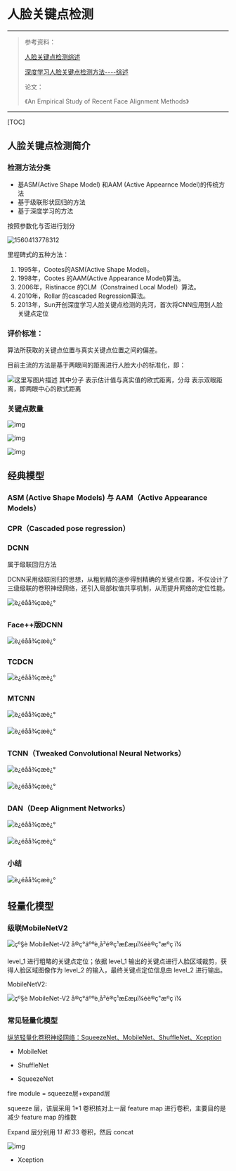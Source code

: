 # 人脸关键点检测

---

> 参考资料：
>
> [人脸关键点检测综述](<https://zhuanlan.zhihu.com/p/42968117>)
>
> [深度学习人脸关键点检测方法----综述](<https://blog.csdn.net/u011995719/article/details/78890333>)
>
> []()
>
> 论文：
>
> 《An Empirical Study of Recent Face Alignment Methods》

---

[TOC]

## 人脸关键点检测简介

### 检测方法分类

+ 基ASM(Active Shape Model) 和AAM (Active Appearnce Model)的传统方法
+ 基于级联形状回归的方法
+ 基于深度学习的方法



按照参数化与否进行划分

![1560413778312](assets/1560413778312.png)



里程碑式的五种方法：

1. 1995年，Cootes的ASM(Active Shape Model)。 
2. 1998年，Cootes 的AAM(Active Appearance Model)算法。 
3. 2006年，Ristinacce 的CLM（Constrained Local Model）算法。 
4. 2010年，Rollar 的cascaded Regression算法。 
5. 2013年，Sun开创深度学习人脸关键点检测的先河，首次将CNN应用到人脸关键点定位



### 评价标准：

算法所获取的关键点位置与真实关键点位置之间的偏差。

 目前主流的方法是基于两眼间的距离进行人脸大小的标准化，即：

![这里写图片描述](assets/20171225100654891.png) 
其中分子 表示估计值与真实值的欧式距离，分母 表示双眼距离，即两眼中心的欧式距离



### 关键点数量

![img](assets/企业微信截图_15603036405988.png)

![img](assets/企业微信截图_156030364784.png)

![img](assets/企业微信截图_15603036522719.png)

## 经典模型

### ASM (Active Shape Models)  与 AAM（Active Appearance Models） 
### CPR（Cascaded pose regression） 
### DCNN 

属于级联回归方法

DCNN采用级联回归的思想，从粗到精的逐步得到精确的关键点位置，不仅设计了三级级联的卷积神经网络，还引入局部权值共享机制，从而提升网络的定位性能。

![è¿éåå¾çæè¿°](assets/20171225101441419.png)

### Face++版DCNN 

![è¿éåå¾çæè¿°](assets/20171225101555556.png)

### TCDCN 

![è¿éåå¾çæè¿°](assets/20171225101657595.png)

### MTCNN 

![è¿éåå¾çæè¿°](assets/20171225102523058.png)

![è¿éåå¾çæè¿°](assets/20171225102516067.png)

### TCNN（Tweaked Convolutional Neural Networks） 

![è¿éåå¾çæè¿°](assets/20171225102823054.png)

![è¿éåå¾çæè¿°](assets/20171225102831611.png)

### DAN（Deep Alignment Networks）

![è¿éåå¾çæè¿°](assets/20171225103020423.png)

![è¿éåå¾çæè¿°](assets/20171225103041170.png)

### 小结

![è¿éåå¾çæè¿°](assets/20171225103852084.png)

## 轻量化模型

### 级联MobileNetV2

![çº§è MobileNet-V2 å®ç°äººè¸å³é®ç¹æ£æµï¼éè®­ç"æºç ï¼](assets/20180311205505_625.jpg)

level_1 进行粗略的关键点定位；依据 level_1 输出的关键点进行人脸区域裁剪，获得人脸区域图像作为 level_2 的输入，最终关键点定位信息由 level_2 进行输出。



MobileNetV2:

![çº§è MobileNet-V2 å®ç°äººè¸å³é®ç¹æ£æµï¼éè®­ç"æºç ï¼](assets/20180311205507_578.jpg)

### 常见轻量化模型

[纵览轻量化卷积神经网络：SqueezeNet、MobileNet、ShuffleNet、Xception](<https://www.jiqizhixin.com/articles/2018-01-08-6>)

+ MobileNet

+ ShuffleNet

+ SqueezeNet

fire module = squeeze层+expand层

squeeze 层，该层采用 1*1 卷积核对上一层 feature map 进行卷积，主要目的是减少 feature map 的维数

Expand 层分别用 1*1 和 3*3 卷积，然后 concat

![img](https://image.jiqizhixin.com/uploads/wangeditor/8782e753-6c4f-4fd8-9e17-e4c97a534b02/71223%E5%9B%BE%E7%89%871.png)

+ Xception
